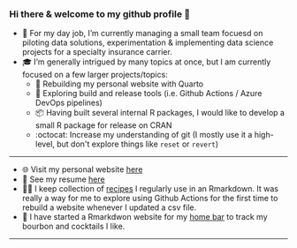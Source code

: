 ### Hi there & welcome to my github profile 👋


- :briefcase: For my day job, I’m currently managing a small team focuesd on piloting data solutions, experimentation & implementing data science projects for a specialty insurance carrier. 
- :mortar_board: I’m generally intrigued by many topics at once, but I am currently focused on a few larger projects/topics:
  - :construction: Rebuilding my personal website with Quarto
  - :rocket: Exploring build and release tools (i.e. Github Actions / Azure DevOps pipelines)
  - :package: Having built several internal R packages, I would like to develop a small R package for release on CRAN
  - :octocat: Increase my understanding of git (I mostly use it a high-level, but don't explore things like `reset` or `revert`)

-------

- :globe_with_meridians: Visit my personal website [here](https://www.mattleary.com)
- :memo: See my resume [here](https://mattleary-resume.netlify.app/)
- :cook: I keep collection of [recipes](https://mleary.github.io/cooking_recipes/index.html) I regularly use in an Rmarkdown.  It was really a way for me to explore using Github Actions for the first time to rebuild a website whenever I updated a csv file.
- :tumbler_glass: I have started a Rmarkdwon website for my [home bar](https://mleary.github.io/learys-bar/index.html) to track my bourbon and cocktails I like. 


------
<!--
[![mleary's GitHub stats](https://github-readme-stats.vercel.app/api?username=mleary)](https://github.com/mleary/github-readme-stats)
-->

<!--
**mleary/mleary** is a ✨ _special_ ✨ repository because its `README.md` (this file) appears on your GitHub profile.

Here are some ideas to get you started:

- 🔭 I’m currently working on ...
- 🌱 I’m currently learning ...
- 👯 I’m looking to collaborate on ...
- 🤔 I’m looking for help with ...
- 💬 Ask me about ...
- 📫 How to reach me: ...
- 😄 Pronouns: ...
- ⚡ Fun fact: ...
-->
